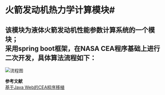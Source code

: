 # 火箭发动机热力学计算模块#

该模块为液体火箭发动机性能参数计算系统的一个模块；<br/>
采用spring boot框架，在NASA CEA程序基础上进行二次开发，具体算法流程如下：
---
![流程图](https://encrypted-tbn0.gstatic.com/images?q=tbn:ANd9GcQj3BPN4JLCi4NOuqJ_6HkRkauA-ir-dPddLw6S3Xjpop-KBwvIyQ)

**参考文献**<br/>
[基于Java Web的CEA程序移植](https://www.google.co.jp/url?sa=i&source=images&cd=&ved=2ahUKEwjhlLmhq_DgAhUFrp4KHflBDB0Q5TV6BAgBEAs&url=http%3A%2F%2Fwww.jsjclykz.com%2Fch%2Freader%2Fcreate_pdf.aspx%3Ffile_no%3D201801100052%26year_id%3D2018%26quarter_id%3D9%26falg%3D1&psig=AOvVaw030cRgr_8-5Ae_RW1jZwwS&ust=1552058665467944)
